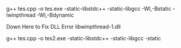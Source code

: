 g++ tes.cpp -o tes.exe -static-libstdc++ -static-libgcc -Wl,-Bstatic -lwinpthread -Wl,-Bdynamic

Down Here to Fix DLL Error libwinpthread-1.dll

g++ tes.cpp -o tes2.exe -static-libstdc++ -static-libgcc -static
